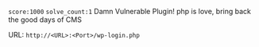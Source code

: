 `score:1000` `solve_count:1`
Damn Vulnerable Plugin! php is love, bring back the good days of CMS

URL: `http://<URL>:<Port>/wp-login.php`
